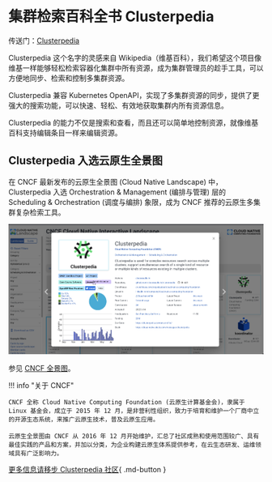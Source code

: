# 集群检索百科全书 Clusterpedia

传送门：[Clusterpedia](https://github.com/clusterpedia-io)

Clusterpedia 这个名字的灵感来自 Wikipedia（维基百科），我们希望这个项目像维基一样能够轻松检索容器化集群中所有资源，成为集群管理员的趁手工具，可以方便地同步、检索和控制多集群资源。

Clusterpedia 兼容 Kubernetes OpenAPI，实现了多集群资源的同步，提供了更强大的搜索功能，可以快速、轻松、有效地获取集群内所有资源信息。

Clusterpedia 的能力不仅是搜索和查看，而且还可以简单地控制资源，就像维基百科支持编辑条目一样来编辑资源。

## Clusterpedia 入选云原生全景图

在 CNCF 最新发布的云原生全景图 (Cloud Native Landscape) 中，Clusterpedia 入选 Orchestration & Management (编排与管理) 层的 Scheduling & Orchestration (调度与编排) 象限，成为 CNCF 推荐的云原生多集群复杂检索工具。

![landscape](images/cncf-clus.png)

参见 [CNCF 全景图](https://landscape.cncf.io/card-mode?category=scheduling-orchestration&grouping=category&selected=clusterpedia)。

!!! info "关于 CNCF"

    CNCF 全称 Cloud Native Computing Foundation (云原生计算基金会)，隶属于 Linux 基金会，成立于 2015 年 12 月，是非营利性组织，致力于培育和维护一个厂商中立的开源生态系统，来推广云原生技术，普及云原生应用。

    云原生全景图由 CNCF 从 2016 年 12 月开始维护，汇总了社区成熟和使用范围较广、具有最佳实践的产品和方案，并加以分类，为企业构建云原生体系提供参考，在云生态研发、运维领域具有广泛影响力。

[更多信息请移步 Clusterpedia 社区](https://github.com/clusterpedia-io){ .md-button }
